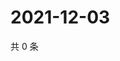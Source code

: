 # 2021-12-03

共 0 条

<!-- BEGIN WEIBO -->
<!-- 最后更新时间 Fri Dec 03 2021 08:30:52 GMT+0800 (China Standard Time) -->

<!-- END WEIBO -->
